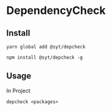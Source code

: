 # DependencyCheck

## Install

```shell
yarn global add @syt/depcheck
```

```shell
npm install @syt/depcheck -g
```

## Usage

In Project 
```shell
depcheck <packages>
```
